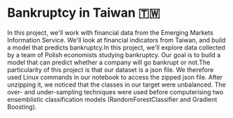 # Bankruptcy in Taiwan 🇹🇼
In this project, we'll work with financial data from the Emerging Markets Information Service. We'll look at financial indicators from  Taiwan, and build a model that predicts bankruptcy.In this project, we'll explore data collected by a team of Polish economists studying bankruptcy. Our goal is to build a model that can predict whether a company will go bankrupt or not.The particularity of this project is that our dataset is a json file. We therefore used Linux commands in our notebook to access the zipped json file. After unzipping it, we noticed that the classes in our target were unbalanced. The over- and under-sampling techniques were used before computerising two ensemblistic classification models (RandomForestClassifier and Gradient Boosting).
